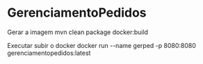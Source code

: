 # GerenciamentoPedidos
Gerar a imagem
mvn clean package docker:build

Executar subir o docker
docker run --name gerped -p 8080:8080 gerenciamentopedidos:latest
